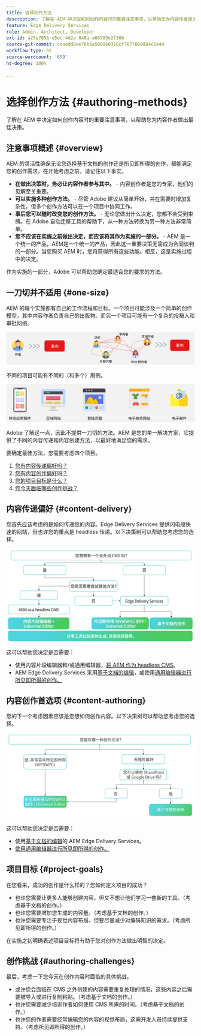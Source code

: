 ```yaml
---
title: 选择创作方法
description: 了解在 AEM 中决定如何创作内容时的重要注意事项，以帮助您为内容作者做出最佳决策。
feature: Edge Delivery Services
role: Admin, Architect, Developer
exl-id: a75e7051-e5ec-4d2a-848a-a66989e2f30b
source-git-commit: ceaedd8ee76b6a5008e0310cf7677660d84c1e44
workflow-type: ht
source-wordcount: '659'
ht-degree: 100%

---
```


# 选择创作方法 {#authoring-methods}

了解在 AEM 中决定如何创作内容时的重要注意事项，以帮助您为内容作者做出最佳决策。

## 注意事项概述 {#overview}

AEM 的灵活性确保无论您选择基于文档的创作还是所见即所得的创作，都能满足您的创作需求。在开始考虑之前，请记住以下事实。

* **在做出决策时，务必让内容作者参与其中。** - 内容创作者是您的专家，他们的见解至关重要。
* **可以实施多种创作方法。** - 尽管 Adobe 建议从简单开始，并在需要时增加复杂性，但多个创作方法可以在一个项目中协同工作。
* **事后您可以随时改变您的创作方法。** - 无论您做出什么决定，您都不会受到束缚。在 Adobe 自动迁移工具的帮助下，从一种方法转换为另一种方法非常简单。
* **您不应该在实施之前做出决定，而应该将其作为实施的一部分。** - AEM 是一个统一的产品，AEM是一个统一的产品，因此这一重要决策无需成为合同谈判的一部分。当您购买 AEM 时，您将获得所有这些功能。相反，这是实施过程中的决定。

作为实施的一部分，Adobe 可以帮助您确定最适合您的要求的方法。

## 一刀切并不适用 {#one-size}

AEM 的每个实施都有自己的工作流程和目标。一个项目可能涉及一个简单的创作模型，其中内容作者负责自己的出版物。而另一个项目可能有一个复杂的投稿人和审批网络。

![不同的创作工作流程](assets/authoring-workflows.png)

不同的项目可能有不同的（和多个）用例。

![用例](assets/use-cases.png)

Adobe 了解这一点，因此不提供一刀切的方法。AEM 是您的单一解决方案，它提供了不同的内容传递和内容创建方法，以最好地满足您的需求。

要确定最佳方法，您需要考虑四个项目。

1. [您有内容传递偏好吗？](#content-delivery)
1. [您有内容创作偏好吗？](#content-authoring)
1. [您的项目目标是什么？](#project-goals)
1. [您今天面临哪些创作挑战？](#authoring-challenges)

## 内容传递偏好 {#content-delivery}

您首先应该考虑的是如何传递您的内容。Edge Delivery Services 提供闪电般快速的网站，但也许您的重点是 headless 传递。以下决策树可以帮助您考虑您的选择。

![内容传递决策树](assets/content-delivery-decision-tree.png)

这可以帮助您决定是否需要：

* 使用内容片段编辑器和/或通用编辑器，[将 AEM 作为 headless CMS](/help/headless/introduction.md)。
* AEM Edge Delivery Services 采用[基于文档的编辑](/help/edge/docs/authoring.md)，或使用[通用编辑器进行所见即所得的创作。](/help/edge/wysiwyg-authoring/authoring.md)

## 内容创作首选项 {#content-authoring}

您的下一个考虑因素应该是您想如何创作内容。以下决策树可以帮助您考虑您的选择。

![内容创作决策树](assets/content-authoring-decision-tree.png)

这可以帮助您决定是否需要：

* 使用[基于文档的编辑](/help/edge/docs/authoring.md)的 AEM Edge Delivery Services。
* [使用通用编辑器进行所见即所得的创作。](/help/edge/wysiwyg-authoring/authoring.md)

## 项目目标 {#project-goals}

在您看来，成功的创作是什么样的？您如何定义项目的成功？

* 也许您需要让更多人能够创建内容，但又不想让他们学习一套新的工具。（考虑基于文档的创作。）
* 也许您需要增加您生成的内容量。（考虑基于文档的创作。）
* 也许您需要专注于视觉内容布局，但要尽量减少对编码知识的需求。（考虑所见即所得的创作。）

在实施之初明确表述项目目标将有助于您对创作方法做出明智的决定。

## 创作挑战 {#authoring-challenges}

最后，考虑一下您今天在创作内容时面临的具体挑战。

* 或许您会面临在 CMS 之外创建的内容需要重复处理的情况，这些内容之后需要被导入或进行复制粘贴。（考虑基于文档的创作。）
* 也许您需要减少培训作者如何使用 CMS 所需的时间。（考虑基于文档的创作。）
* 也许您的作者需要经常编辑您的内容的视觉布局，这需开发人员持续提供支持。（考虑所见即所得的创作。）
